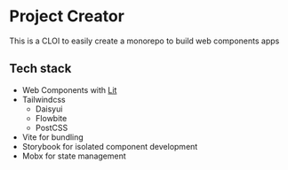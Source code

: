 # Project Creator

This is a CLOI to easily create a monorepo to build web components apps

## Tech stack

- Web Components with [Lit](https://lit.dev)
- Tailwindcss
  - Daisyui
  - Flowbite
  - PostCSS
- Vite for bundling
- Storybook for isolated component development
- Mobx for state management
